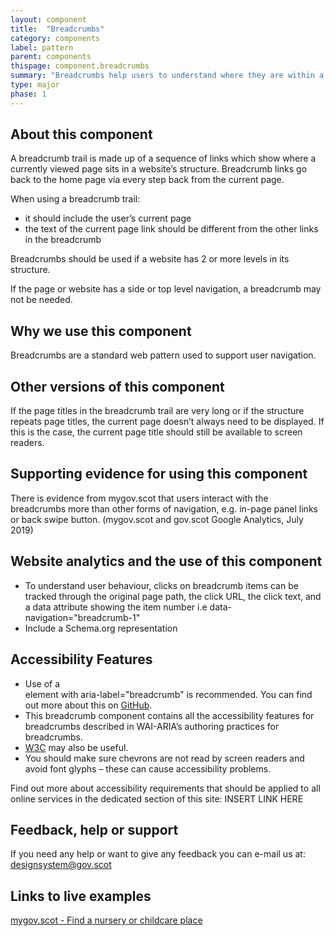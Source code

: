 ```yaml
---
layout: component
title:  "Breadcrumbs"
category: components
label: pattern
parent: components
thispage: component.breadcrumbs
summary: "Breadcrumbs help users to understand where they are within a website's structure and to move between levels."
type: major
phase: 1
---
```


## About this component

A breadcrumb trail is made up of a sequence of links which show where a currently viewed page sits in a website’s structure. Breadcrumb links go back to the home page via every step back from the current page.

When using a breadcrumb trail:
* it should include the user’s current page
* the text of the current page link should be different from the other links in the breadcrumb

Breadcrumbs should be used if a website has 2 or more levels in its structure.

If the page or website has a side or top level navigation, a breadcrumb may not be needed.

## Why we use this component

Breadcrumbs are a standard web pattern used to support user navigation.

## Other versions of this component

If the page titles in the breadcrumb trail are very long or if the structure repeats page titles, the current page doesn’t always need to be displayed. If this is the case, the current page title should still be available to screen readers.

## Supporting evidence for using this component

There is evidence from mygov.scot that users interact with the breadcrumbs more than other forms of navigation, e.g. in-page panel links or back swipe button. (mygov.scot and gov.scot Google Analytics, July 2019)

## Website analytics and the use of this component

* To understand user behaviour, clicks on breadcrumb items can be tracked through the original page path, the click URL, the click text, and a data attribute showing the item number i.e data-navigation="breadcrumb-1"
* Include a Schema.org representation

## Accessibility Features
* Use of a <nav> element with aria-label="breadcrumb" is recommended. You can find out more about this on [GitHub](https://github.com/alphagov/govuk-design-system-backlog/issues/33).
* This breadcrumb component contains all the accessibility features for breadcrumbs described in WAI-ARIA’s authoring practices for breadcrumbs.
* [W3C](https://www.w3.org/TR/wai-aria-practices/examples/breadcrumb/index.html) may also be useful.
* You should make sure chevrons are not read by screen readers and avoid font glyphs – these can cause accessibility problems.

Find out more about accessibility requirements that should be applied to all online services in the dedicated section of this site: INSERT LINK HERE

## Feedback, help or support

If you need any help or want to give any feedback you can e-mail us at:
[designsystem@gov.scot](mailto:designsystem@gov.scot)  


## Links to live examples
[mygov.scot - Find a nursery or childcare place](https://www.mygov.scot/nursery-place/)

